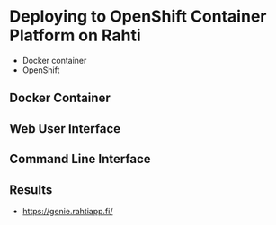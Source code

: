 # Deploying to OpenShift Container Platform on Rahti
- Docker container
- OpenShift

## Docker Container


## Web User Interface


## Command Line Interface


## Results
- https://genie.rahtiapp.fi/
  